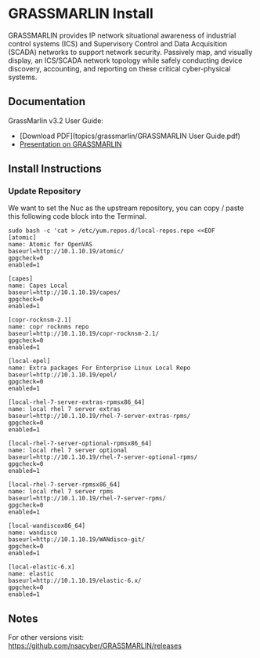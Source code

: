 # GRASSMARLIN Install
GRASSMARLIN provides IP network situational awareness of industrial control systems (ICS) and Supervisory Control and Data Acquisition (SCADA) networks to support network security. Passively map, and visually display, an ICS/SCADA network topology while safely conducting device discovery, accounting, and reporting on these critical cyber-physical systems.

## Documentation
GrassMarlin v3.2 User Guide:  
- [Download PDF](topics/grassmarlin/GRASSMARLIN User Guide.pdf)   
- [Presentation on GRASSMARLIN](topics/grassmarlin/GRASSMARLIN_Briefing_20170210.pptx)  

## Install Instructions


### Update Repository
We want to set the Nuc as the upstream repository, you can copy / paste this following code block into the Terminal.
```
sudo bash -c 'cat > /etc/yum.repos.d/local-repos.repo <<EOF
[atomic]
name: Atomic for OpenVAS
baseurl=http://10.1.10.19/atomic/
gpgcheck=0
enabled=1

[capes]
name: Capes Local
baseurl=http://10.1.10.19/capes/
gpgcheck=0
enabled=1

[copr-rocknsm-2.1]
name: copr rocknms repo
baseurl=http://10.1.10.19/copr-rocknsm-2.1/
gpgcheck=0
enabled=1

[local-epel]
name: Extra packages For Enterprise Linux Local Repo
baseurl=http://10.1.10.19/epel/
gpgcheck=0
enabled=1

[local-rhel-7-server-extras-rpmsx86_64]
name: local rhel 7 server extras
baseurl=http://10.1.10.19/rhel-7-server-extras-rpms/
gpgcheck=0
enabled=1

[local-rhel-7-server-optional-rpmsx86_64]
name: local rhel 7 server optional
baseurl=http://10.1.10.19/rhel-7-server-optional-rpms/
gpgcheck=0
enabled=1

[local-rhel-7-server-rpmsx86_64]
name: local rhel 7 server rpms
baseurl=http://10.1.10.19/rhel-7-server-rpms/
gpgcheck=0
enabled=1

[local-wandiscox86_64]
name: wandisco
baseurl=http://10.1.10.19/WANdisco-git/
gpgcheck=0
enabled=1

[local-elastic-6.x]
name: elastic
baseurl=http://10.1.10.19/elastic-6.x/
gpgcheck=0
enabled=1

```

## Notes
 For other versions visit: https://github.com/nsacyber/GRASSMARLIN/releases
